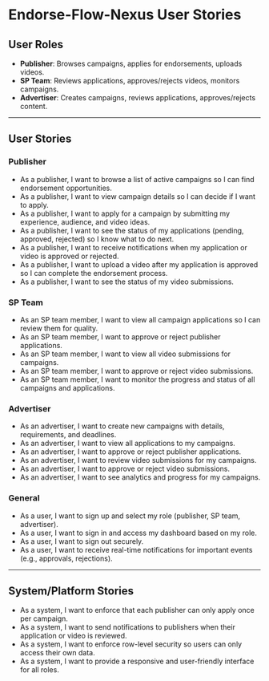 # Endorse-Flow-Nexus User Stories

## User Roles
- **Publisher**: Browses campaigns, applies for endorsements, uploads videos.
- **SP Team**: Reviews applications, approves/rejects videos, monitors campaigns.
- **Advertiser**: Creates campaigns, reviews applications, approves/rejects content.

---

## User Stories

### Publisher
- As a publisher, I want to browse a list of active campaigns so I can find endorsement opportunities.
- As a publisher, I want to view campaign details so I can decide if I want to apply.
- As a publisher, I want to apply for a campaign by submitting my experience, audience, and video ideas.
- As a publisher, I want to see the status of my applications (pending, approved, rejected) so I know what to do next.
- As a publisher, I want to receive notifications when my application or video is approved or rejected.
- As a publisher, I want to upload a video after my application is approved so I can complete the endorsement process.
- As a publisher, I want to see the status of my video submissions.

### SP Team
- As an SP team member, I want to view all campaign applications so I can review them for quality.
- As an SP team member, I want to approve or reject publisher applications.
- As an SP team member, I want to view all video submissions for campaigns.
- As an SP team member, I want to approve or reject video submissions.
- As an SP team member, I want to monitor the progress and status of all campaigns and applications.

### Advertiser
- As an advertiser, I want to create new campaigns with details, requirements, and deadlines.
- As an advertiser, I want to view all applications to my campaigns.
- As an advertiser, I want to approve or reject publisher applications.
- As an advertiser, I want to review video submissions for my campaigns.
- As an advertiser, I want to approve or reject video submissions.
- As an advertiser, I want to see analytics and progress for my campaigns.

### General
- As a user, I want to sign up and select my role (publisher, SP team, advertiser).
- As a user, I want to sign in and access my dashboard based on my role.
- As a user, I want to sign out securely.
- As a user, I want to receive real-time notifications for important events (e.g., approvals, rejections).

---

## System/Platform Stories
- As a system, I want to enforce that each publisher can only apply once per campaign.
- As a system, I want to send notifications to publishers when their application or video is reviewed.
- As a system, I want to enforce row-level security so users can only access their own data.
- As a system, I want to provide a responsive and user-friendly interface for all roles. 
